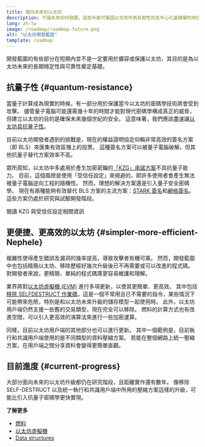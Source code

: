 ```yaml
---
title: 面向未來的以太坊
description: 不論未來如何發展，這些升級可鞏固以太坊作為有韌性的去中心化基礎層的地位。
lang: zh-tw
image: /roadmap/roadmap-future.png
alt: "以太坊開發藍圖"
template: roadmap
---
```


開發藍圖的有些部分在短期內並不是一定要用於擴容或保護以太坊，其目的是為以太坊未來的長期穩定性與可靠性奠定基礎。

## 抗量子性 {#quantum-resistance}

當量子計算成為現實的時候，有一部分用於保護當今以太坊的密碼學技術將會受到攻擊。 儘管量子電腦可能還需幾十年的時間才能對現代密碼學構成真正的威脅，但建立以太坊的目的是確保未來幾個世紀的安全。 這意味著，我們應該盡速讓[以太坊具抗量子性](https://consensys.net/blog/developers/how-will-quantum-supremacy-affect-blockchain/)。

目前以太坊開發者遇到的挑戰是，現在的權益證明協定仰賴非常高效的簽名方案（即 BLS）來匯集有效區塊上的投票。 這種簽名方案可以被量子電腦破解，但其他抗量子替代方案效率不高。

眾所周知，以太坊中多處用於產生加密密鑰的[「KZG」承諾方案](/roadmap/danksharding/#what-is-kzg)不具抗量子能力。 目前，這個風險是使用「受信任設定」來規避的，即許多使用者會產生無法被量子電腦逆向工程的隨機性。 然而，理想的解決方案還是引入量子安全密碼學。 現在有兩種能夠有效替代 BLS 方案的主流方案：[STARK 簽名](https://hackmd.io/@vbuterin/stark_aggregation)和[網格簽名](https://medium.com/asecuritysite-when-bob-met-alice/so-what-is-lattice-encryption-326ac66e3175)。 這些方案仍處於研究與試驗開發階段。

<ButtonLink variant="outline-color" to="/roadmap/danksharding#what-is-kzg"> 閱讀 KZG 與受信任設定相關資訊</ButtonLink>

## 更便捷、更高效的以太坊 {#simpler-more-efficient-Nephele}

複雜性使得產生錯誤及漏洞的幾率提高，導致攻擊者有機可乘。 然而，開發藍圖中也包括精簡以太坊、移除歷經好幾次升級後已不再需要或可以改進的程式碼。 對開發者來說，更精簡、單純的程式碼庫更容易維護和理解。

業界將對[以太坊虛擬機 (EVM)](/developers/docs/evm) 進行多項更新，以使其更簡單、更高效。 其中包括[移除 SELFDESTRUCT 作業碼](https://hackmd.io/@vbuterin/selfdestruct)，這是一個不常用且已不需要的指令，某些情況下可能帶來危險，特別是和以太坊未來升級的儲存模型一起使用時。 此外，以太坊用戶端仍然支援一些舊的交易類型，現在完全可以移除。 燃料的計算方式也有改進空間，可以引入更高效的演算法來進行一些加密運算。

同樣，目前以太坊用戶端的其他部分也可以進行更新。 其中一個範例是，目前執行和共識用戶端使用的是不同類型的資料壓縮方案。 若能在整個網路上統一壓縮方案，在用戶端之間分享資料會變得更簡單直觀。

## 目前進度 {#current-progress}

大部分面向未來的以太坊升級都仍在研究階段，且距離實作還有數年。 像移除 SELF-DESTRUCT 以及統一執行和共識用戶端中所用的壓縮方案這樣的升級，可能比引入抗量子密碼學更快實現。

**了解更多**

- [燃料](/developers/docs/gas)
- [以太坊虛擬機](/developers/docs/evm)
- [Data structures](/developers/docs/data-structures-and-encoding)
